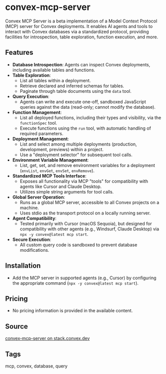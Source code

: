# convex-mcp-server

Convex MCP Server is a beta implementation of a Model Context Protocol (MCP) server for Convex deployments. It enables AI agents and tools to interact with Convex databases via a standardized protocol, providing facilities for introspection, table exploration, function execution, and more.

## Features

- **Database Introspection**: Agents can inspect Convex deployments, including available tables and functions.
- **Table Exploration**:
  - List all tables within a deployment.
  - Retrieve declared and inferred schemas for tables.
  - Paginate through table documents using the `data` tool.
- **Query Execution**:
  - Agents can write and execute one-off, sandboxed JavaScript queries against the data (read-only; cannot modify the database).
- **Function Management**:
  - List all deployed functions, including their types and visibility, via the `functionSpec` tool.
  - Execute functions using the `run` tool, with automatic handling of required parameters.
- **Deployment Management**:
  - List and select among multiple deployments (production, development, previews) within a project.
  - Use a "deployment selector" for subsequent tool calls.
- **Environment Variable Management**:
  - List, get, set, and remove environment variables for a deployment (`envList`, `envGet`, `envSet`, `envRemove`).
- **Standardized MCP Tools Interface**:
  - Exposes all functionality via MCP "tools" for compatibility with agents like Cursor and Claude Desktop.
  - Utilizes simple string arguments for tool calls.
- **Global Server Operation**:
  - Runs as a global MCP server, accessible to all Convex projects on a machine.
  - Uses stdio as the transport protocol on a locally running server.
- **Agent Compatibility**:
  - Tested primarily with Cursor (macOS Sequoia), but designed for compatibility with other agents (e.g., Windsurf, Claude Desktop) via `npx -y convex@latest mcp start`.
- **Secure Execution**:
  - All custom query code is sandboxed to prevent database modifications.

## Installation

- Add the MCP server in supported agents (e.g., Cursor) by configuring the appropriate command (`npx -y convex@latest mcp start`).

## Pricing

- No pricing information is provided in the available content.

## Source

[convex-mcp-server on stack.convex.dev](https://stack.convex.dev/convex-mcp-server)

## Tags

mcp, convex, database, query
